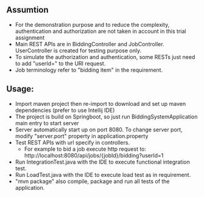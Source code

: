 ## Assumtion
 - For the demonstration purpose and to reduce the complexity, authentication and authorization are not taken in account in this trial assignment
 - Main REST APIs are in BiddingController and JobController. UserController is created for testing purpose only.
 - To simulate the authorization and authentication, some RESTs just need to add "userId=" to the URI request.
 - Job terminology refer to "bidding item" in the requirement.

## Usage:
 - Import maven project then re-import to download and set up maven dependencies (prefer to use Intellij IDE)
 - The project is build on Springboot, so just run BiddingSystemApplication main entry to start server
 - Server automatically start up on port 8080. To change server port, modify "server.port" property in application.property
 - Test REST APIs with url specify in controllers.
	* For example to bid a job execute http request to:  http://localhost:8080/api/jobs/{jobId}/bidding?userId=1
 - Run IntegrationTest.java with the IDE to execute functional integration test.
 - Run LoadTest.java with the IDE to execute load test as in requirement.
 - "mvn package" also compile, package and run all tests of the application.

